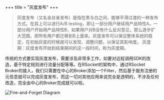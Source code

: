 +++
title = "灰度发布"
+++

> 灰度发布（又名金丝雀发布）是指在黑与白之间，能够平滑过渡的一种发布方式。在其上可以进行A/B testing，即让一部分用户继续用产品特性A，一部分用户开始用产品特性B，如果用户对B没有什么反对意见，那么逐步扩大范围，把所有用户都迁移到B上面来。灰度发布可以保证整体系统的稳定，在初始灰度的时候就可以发现、调整问题，以保证其影响度。
灰度期：灰度发布开始到结束期间的这一段时间，称为灰度期。

传统的方式要实现灰度发布，需要涉及非常多工作，如要对远程调用SDK的改造，基于特定规则进行流量分配等等。在RSocket的架构中，通过RSocket Broker的接入，我们只需要在中心的Broker添加一个Filter，然后基于服务注册的元信息就可以完成灰度发布，而这一切对其他应用来说完全是透明的，不涉及任何改造，完全由中心的Broker完成就可以啦。

![Fire-and-Forget Diagram](/images/traffic/canary.png)



